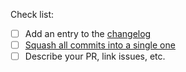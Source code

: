Check list:
- [ ] Add an entry to the [changelog](https://github.com/whitesmith/rubycritic/blob/main/CHANGELOG.md)
- [ ] [Squash all commits into a single one](https://github.com/whitesmith/rubycritic/blob/main/CONTRIBUTING.md)
- [ ] Describe your PR, link issues, etc.
